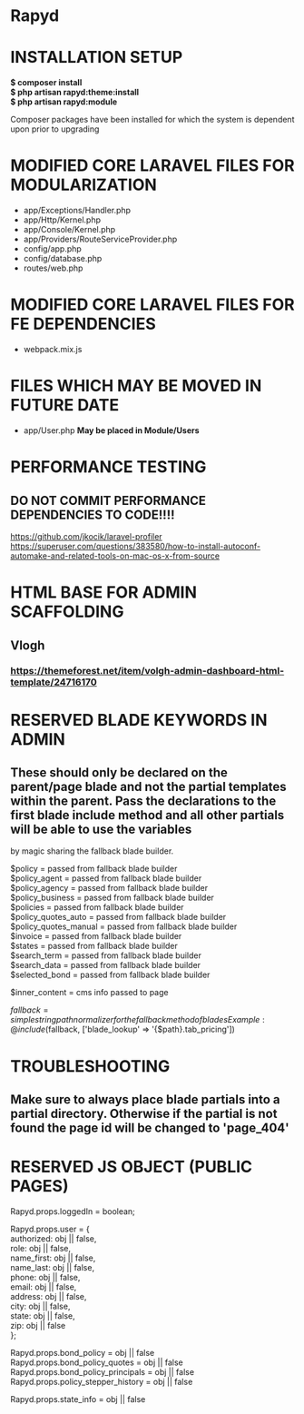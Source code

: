 # Rapyd

# INSTALLATION SETUP
__$ composer install__  
__$ php artisan rapyd:theme:install__  
__$ php artisan rapyd:module__ 

Composer packages have been installed for which the system is dependent upon prior to upgrading 

# MODIFIED CORE LARAVEL FILES FOR MODULARIZATION
 * app/Exceptions/Handler.php
 * app/Http/Kernel.php
 * app/Console/Kernel.php
 * app/Providers/RouteServiceProvider.php
 * config/app.php
 * config/database.php
 * routes/web.php

# MODIFIED CORE LARAVEL FILES FOR FE DEPENDENCIES
 * webpack.mix.js

# FILES WHICH MAY BE MOVED IN FUTURE DATE
 * app/User.php __May be placed in Module/Users__

# PERFORMANCE TESTING
## DO NOT COMMIT PERFORMANCE DEPENDENCIES TO CODE!!!!
https://github.com/jkocik/laravel-profiler
https://superuser.com/questions/383580/how-to-install-autoconf-automake-and-related-tools-on-mac-os-x-from-source

# HTML BASE FOR ADMIN SCAFFOLDING
## Vlogh 
### https://themeforest.net/item/volgh-admin-dashboard-html-template/24716170


# RESERVED BLADE KEYWORDS IN ADMIN
## These should only be declared on the parent/page blade and not the partial templates within the parent. Pass the declarations to the first blade include method and all other partials will be able to use the variables
by magic sharing the fallback blade builder.

$policy               = passed from fallback blade builder  
$policy_agent         = passed from fallback blade builder  
$policy_agency        = passed from fallback blade builder  
$policy_business      = passed from fallback blade builder  
$policies             = passed from fallback blade builder  
$policy_quotes_auto   = passed from fallback blade builder  
$policy_quotes_manual = passed from fallback blade builder  
$invoice              = passed from fallback blade builder  
$states               = passed from fallback blade builder  
$search_term          = passed from fallback blade builder  
$search_data          = passed from fallback blade builder  
$selected_bond        = passed from fallback blade builder  

$inner_content        = cms info passed to page  

$fallback = simple string path normalizer for the fallback method of blades
Example: @include($fallback, ['blade_lookup' => '{$path}.tab_pricing'])

# TROUBLESHOOTING
## Make sure to always place blade partials into a partial directory. Otherwise if the partial is not found the page id will be changed to 'page_404'


# RESERVED JS OBJECT (PUBLIC PAGES)
Rapyd.props.loggedIn = boolean;  
  
Rapyd.props.user = {  
  authorized: obj || false,  
  role:       obj || false,  
  name_first: obj || false,  
  name_last:  obj || false,  
  phone:      obj || false,  
  email:      obj || false,  
  address:    obj || false,  
  city:       obj || false,  
  state:      obj || false,  
  zip:        obj || false  
};  
  
Rapyd.props.bond_policy             = obj || false  
Rapyd.props.bond_policy_quotes      = obj || false  
Rapyd.props.bond_policy_principals  = obj || false  
Rapyd.props.policy_stepper_history  = obj || false  
  
Rapyd.props.state_info = obj || false 
